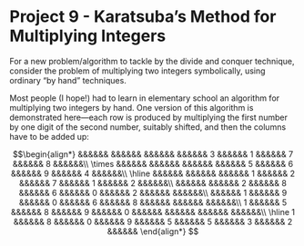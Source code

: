# Project 9 - Karatsuba’s Method for Multiplying Integers  

For a new problem/algorithm to tackle by the divide and conquer technique, consider the problem of multiplying two integers symbolically, using ordinary “by hand” techniques.  

Most people (I hope!) had to learn in elementary school an algorithm for multiplying two integers by hand. One version of this algorithm is demonstrated here—each row is produced by multiplying the first number by one digit of the second number, suitably shifted, and then the columns have to be added up:  

$$\begin{align*}
   &&&&&&   &&&&&&   &&&&&&   &&&&&& 3 &&&&&& 1 &&&&&& 7 &&&&&& 8 &&&&&&\\
\times   &&&&&&   &&&&&&   &&&&&&   &&&&&& 5 &&&&&& 6 &&&&&& 9 &&&&&& 4 &&&&&&\\
\hline
   &&&&&&   &&&&&&   &&&&&& 1 &&&&&& 2 &&&&&& 7 &&&&&& 1 &&&&&& 2 &&&&&&\\
   &&&&&&   &&&&&& 2 &&&&&& 8 &&&&&& 6 &&&&&& 0 &&&&&& 2 &&&&&&   &&&&&&\\ 
   &&&&&& 1 &&&&&& 9 &&&&&& 0 &&&&&& 6 &&&&&& 8 &&&&&&   &&&&&&   &&&&&&\\
 1 &&&&&& 5 &&&&&& 8 &&&&&& 9 &&&&&& 0 &&&&&&   &&&&&&   &&&&&&   &&&&&&\\
\hline
 1 &&&&&& 8 &&&&&& 0 &&&&&& 9 &&&&&& 5 &&&&&& 5 &&&&&& 3 &&&&&& 2 &&&&&&
\end{align*}
$$
